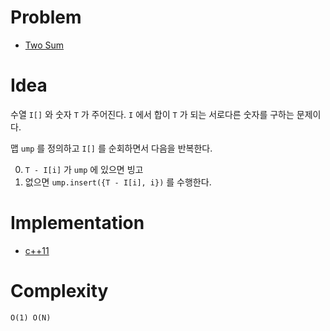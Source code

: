 # Problem

* [Two Sum](https://leetcode.com/problems/two-sum/)

# Idea

수열 `I[]` 와 숫자 `T` 가 주어진다. `I` 에서 합이 `T` 가
되는 서로다른 숫자를 구하는 문제이다.

맵 `ump` 를 정의하고 `I[]` 를 순회하면서 다음을 반복한다.

0. `T - I[i]` 가 `ump` 에 있으면 빙고
1. 없으면 `ump.insert({T - I[i], i})` 를 수행한다.

# Implementation

* [c++11](a.cpp)

# Complexity

```
O(1) O(N)
```
